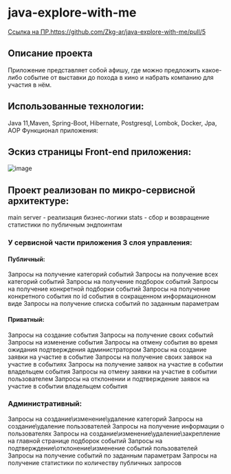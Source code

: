 # java-explore-with-me
[Ссылка на ПР.](https://github.com/Zkg-ar/java-explore-with-me/pull/5)https://github.com/Zkg-ar/java-explore-with-me/pull/5

## Описание проекта
Приложение представляет собой афишу, где можно предложить какое-либо событие от выставки до похода в кино и набрать компанию для участия в нём.

## Использованные технологии:
Java 11,Maven, Spring-Boot, Hibernate, Postgresql, Lombok, Docker, Jpa, AOP
Функционал приложения:
## Эскиз страницы Front-end приложения: 
![image](https://github.com/Zkg-ar/java-explore-with-me/assets/63973151/f1a95b82-de6d-4bde-8ce6-feff31916e98)

## Проект реализован по микро-сервисной архитектуре:
main server - реализация бизнес-логики
stats - сбор и возвращение статистики по публичным эндпоинтам
### У сервисной части приложения 3 слоя управления:
#### Публичный:
Запросы на получение категорий событий
Запросы на получение всех категорий событий
Запросы на получение подборок событий
Запросы на получение конкретной подборки событий
Запросы на получение конкретного события по id события в сокращенном информационном виде
Запросы на получение списка событий по заданным параметрам
#### Приватный:
Запросы на создание события
Запросы на получение своих событий
Запросы на изменение события
Запросы на отмену события во время ожидания подтверждения администратором
Запросы на создание заявки на участие в событие
Запросы на получение своих заявок на участие в событиях
Запросы на получение заявок на участие в событии владельцем события
Запросы на отмену заявки на участие в событии пользователем
Запросы на отклонении и подтверждение заявок на участие в событии владельцем события
### Административный:
Запросы на создание\изменение\удаление категорий
Запросы на создание\удаление пользователей
Запросы на получение информации о пользователях
Запросы на создание\изменение\удаление\закрепление на главной странице подборок событий
Запросы на подтверждение\отклонение\изменение событий пользователей
Запросы на получение событий по заданным параметрам
Запросы на получение статистики по количеству публичных запросов
